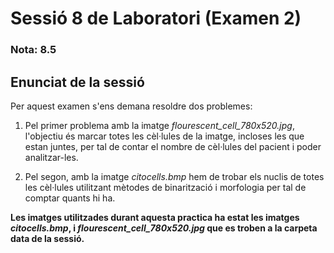 # Sessió 8 de Laboratori (Examen 2)
### Nota: 8.5

## Enunciat de la sessió

Per aquest examen s'ens demana resoldre dos problemes:

1. Pel primer problema amb la imatge _flourescent_cell_780x520.jpg_, l'objectiu és marcar totes les cèl·lules de la imatge, incloses les que estan juntes, per tal de contar el nombre de cèl·lules del pacient i poder analitzar-les.

2. Pel segon, amb la imatge _citocells.bmp_ hem de trobar els nuclis de totes les cèl·lules utilitzant mètodes de binarització i morfologia per tal de comptar quants hi ha.

**Les imatges utilitzades durant aquesta practica ha estat les imatges _citocells.bmp_, i _flourescent_cell_780x520.jpg_ que es troben a la carpeta data de la sessió.**
